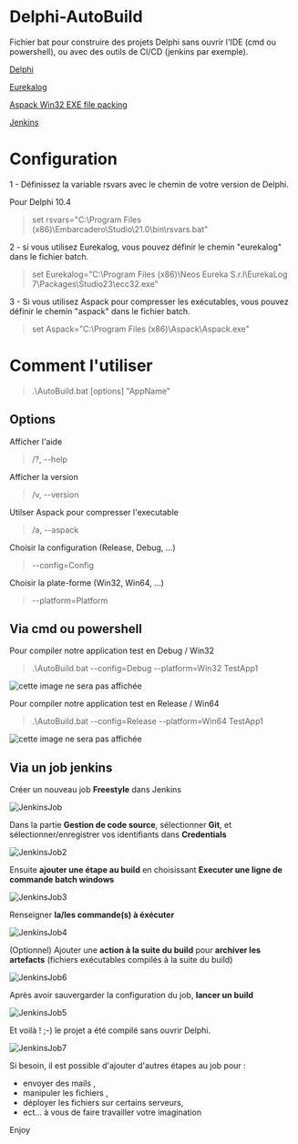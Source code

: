 # Delphi-AutoBuild
Fichier bat pour construire des projets Delphi sans ouvrir l'IDE (cmd ou powershell), ou avec des outils de CI/CD (jenkins par exemple).


[Delphi](https://www.embarcadero.com/fr/products/delphi/ "Page d'accueil d'Eurekalog")

[Eurekalog](https://www.eurekalog.com/ "Page d'accueil d'Eurekalog")

[Aspack Win32 EXE file packing](http://www.aspack.com/aspack.html/ "Aspack Home Page")

[Jenkins](https://www.jenkins.io/ "Page d'accueil de Jenkins")

# Configuration 

1 - Définissez la variable rsvars avec le chemin de votre version de Delphi.
   
   Pour Delphi 10.4 
> set rsvars="C:\Program Files (x86)\Embarcadero\Studio\21.0\bin\rsvars.bat"
   
2 - si vous utilisez Eurekalog, vous pouvez définir le chemin "eurekalog" dans le fichier batch.

> set Eurekalog="C:\Program Files (x86)\Neos Eureka S.r.l\EurekaLog 7\Packages\Studio23\ecc32.exe" 	


3 - Si vous utilisez Aspack pour compresser les exécutables, vous pouvez définir le chemin "aspack" dans le fichier batch.

> set Aspack="C:\Program Files (x86)\Aspack\Aspack.exe"
   
# Comment l'utiliser

> .\AutoBuild.bat [options] "AppName"

## Options

Afficher l'aide
> /?, --help                    

Afficher la version
> /v, --version                 

Utilser Aspack pour compresser l'executable
> /a, --aspack                  

Choisir la configuration (Release, Debug, ...)
> --config=Config                 

Choisir la plate-forme (Win32, Win64, ...)
> --platform=Platform             


## Via cmd ou powershell  

Pour compiler notre application test en Debug / Win32
> .\AutoBuild.bat --config=Debug --platform=Win32 TestApp1

![cette image ne sera pas affichée](img/BuildWin32.png)

Pour compiler notre application test en Release / Win64
> .\AutoBuild.bat --config=Release --platform=Win64 TestApp1

![cette image ne sera pas affichée](img/BuildWin64.png)


## Via un job jenkins 

Créer un nouveau job **Freestyle** dans Jenkins 

![JenkinsJob](img/JenkinsJob.png)

Dans la partie **Gestion de code source**, sélectionner **Git**, et sélectionner/enregistrer vos identifiants dans **Credentials**

![JenkinsJob2](img/JenkinsJob2.png)

Ensuite **ajouter une étape au build** en choisissant **Executer une ligne de commande batch windows**

![JenkinsJob3](img/JenkinsJob3.png)

Renseigner **la/les commande(s) à éxécuter**

![JenkinsJob4](img/JenkinsJob4.png)

(Optionnel) Ajouter une **action à la suite du build** pour **archiver les artefacts**  (fichiers exécutables compilés à la suite du build)

![JenkinsJob6](img/JenkinsJob6.png)

Après avoir sauvergarder la configuration du job, **lancer un build** 

![JenkinsJob5](img/JenkinsJob5.png)

Et voilà ! ;-) le projet a été compilé sans ouvrir Delphi.

![JenkinsJob7](img/JenkinsJob7.png)

Si besoin, il est possible d'ajouter d'autres étapes au job pour :
- envoyer des mails ,
- manipuler les fichiers ,
- déployer les fichiers sur certains serveurs,
- ect... à vous de faire travailler votre imagination

Enjoy